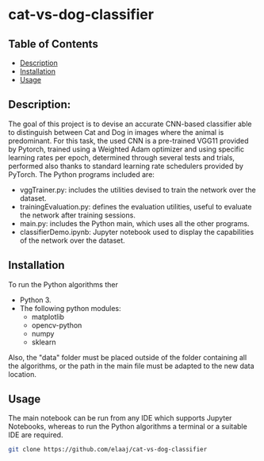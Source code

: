 # cat-vs-dog-classifier


## Table of Contents

- [Description](#Description)
- [Installation](#Installation)
- [Usage](#usage)


## Description:

The goal of this project is to devise an accurate CNN-based classifier able to distinguish between Cat and Dog in images where the animal is predominant. For this task, the used CNN is a pre-trained VGG11 provided by Pytorch, trained using a Weighted Adam optimizer and using specific learning rates per epoch, determined through several tests and trials, performed also thanks to standard learning rate schedulers provided by PyTorch.
The Python programs included are:
- vggTrainer.py: includes the utilities devised to train the network over the dataset.
- trainingEvaluation.py: defines the evaluation utilities, useful to evaluate the network after training sessions.
- main.py: includes the Python main, which uses all the other programs.
- classifierDemo.ipynb: Jupyter notebook used to display the capabilities of the network over the dataset.

## Installation

To run the Python algorithms ther

- Python 3.
- The following python modules:
  - matplotlib
  - opencv-python
  - numpy
  - sklearn
 
Also, the "data" folder must be placed outside of the folder containing all the algorithms, or the path in the main file must be adapted to the new data location.

## Usage

The main notebook can be run from any IDE which supports Jupyter Notebooks, whereas to run the Python algorithms a terminal or a suitable IDE are required.



```bash
git clone https://github.com/elaaj/cat-vs-dog-classifier
```
